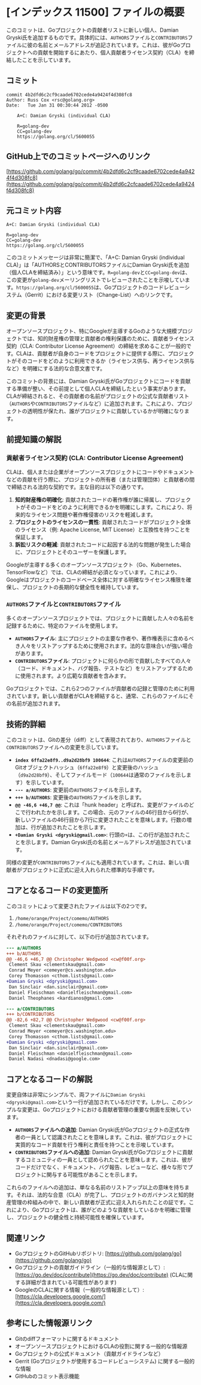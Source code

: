 # [インデックス 11500] ファイルの概要

このコミットは、Goプロジェクトの貢献者リストに新しい個人、Damian Gryski氏を追加するものです。具体的には、`AUTHORS`ファイルと`CONTRIBUTORS`ファイルに彼の名前とメールアドレスが追記されています。これは、彼がGoプロジェクトへの貢献を開始するにあたり、個人貢献者ライセンス契約（CLA）を締結したことを示しています。

## コミット

```
commit 4b2dfd6c2cf9caade6702cede4a9424f4d308fc8
Author: Russ Cox <rsc@golang.org>
Date:   Tue Jan 31 00:30:44 2012 -0500

    A+C: Damian Gryski (individual CLA)
    
    R=golang-dev
    CC=golang-dev
    https://golang.org/cl/5600055
```

## GitHub上でのコミットページへのリンク

[https://github.com/golang/go/commit/4b2dfd6c2cf9caade6702cede4a9424f4d308fc8](https://github.com/golang/go/commit/4b2dfd6c2cfcaade6702cede4a9424f4d308fc8)

## 元コミット内容

```
A+C: Damian Gryski (individual CLA)

R=golang-dev
CC=golang-dev
https://golang.org/cl/5600055
```

このコミットメッセージは非常に簡潔で、「A+C: Damian Gryski (individual CLA)」は「AUTHORSとCONTRIBUTORSファイルにDamian Gryski氏を追加（個人CLAを締結済み）」という意味です。`R=golang-dev`と`CC=golang-dev`は、この変更が`golang-dev`メーリングリストでレビューされたことを示唆しています。`https://golang.org/cl/5600055`は、Goプロジェクトのコードレビューシステム（Gerrit）における変更リスト（Change-List）へのリンクです。

## 変更の背景

オープンソースプロジェクト、特にGoogleが主導するGoのような大規模プロジェクトでは、知的財産権の管理と貢献者の権利保護のために、貢献者ライセンス契約（CLA: Contributor License Agreement）の締結を求めることが一般的です。CLAは、貢献者が自身のコードをプロジェクトに提供する際に、プロジェクトがそのコードをどのように利用できるか（ライセンス供与、再ライセンス供与など）を明確にする法的な合意文書です。

このコミットの背景には、Damian Gryski氏がGoプロジェクトにコードを貢献する準備が整い、その前提として個人CLAを締結したという事実があります。CLAが締結されると、その貢献者の名前がプロジェクトの公式な貢献者リスト（`AUTHORS`や`CONTRIBUTORS`ファイルなど）に追加されます。これにより、プロジェクトの透明性が保たれ、誰がプロジェクトに貢献しているかが明確になります。

## 前提知識の解説

### 貢献者ライセンス契約 (CLA: Contributor License Agreement)

CLAは、個人または企業がオープンソースプロジェクトにコードやドキュメントなどの貢献を行う際に、プロジェクトの所有者（または管理団体）と貢献者の間で締結される法的な契約です。主な目的は以下の通りです。

1.  **知的財産権の明確化**: 貢献されたコードの著作権が誰に帰属し、プロジェクトがそのコードをどのように利用できるかを明確にします。これにより、将来的なライセンス問題や著作権侵害のリスクを軽減します。
2.  **プロジェクトのライセンスの一貫性**: 貢献されたコードがプロジェクト全体のライセンス（例: Apache License, MIT License）と互換性を持つことを保証します。
3.  **訴訟リスクの軽減**: 貢献されたコードに起因する法的な問題が発生した場合に、プロジェクトとそのユーザーを保護します。

Googleが主導する多くのオープンソースプロジェクト（Go、Kubernetes、TensorFlowなど）では、CLAの締結が必須となっています。これにより、Googleはプロジェクトのコードベース全体に対する明確なライセンス権限を確保し、プロジェクトの長期的な健全性を維持しています。

### `AUTHORS`ファイルと`CONTRIBUTORS`ファイル

多くのオープンソースプロジェクトでは、プロジェクトに貢献した人々の名前を記録するために、特定のファイルを使用します。

*   **`AUTHORS`ファイル**: 主にプロジェクトの主要な作者や、著作権表示に含めるべき人々をリストアップするために使用されます。法的な意味合いが強い場合があります。
*   **`CONTRIBUTORS`ファイル**: プロジェクトに何らかの形で貢献したすべての人々（コード、ドキュメント、バグ報告、テストなど）をリストアップするために使用されます。より広範な貢献者を含みます。

Goプロジェクトでは、これら2つのファイルが貢献者の記録と管理のために利用されています。新しい貢献者がCLAを締結すると、通常、これらのファイルにその名前が追加されます。

## 技術的詳細

このコミットは、Gitの差分（diff）として表現されており、`AUTHORS`ファイルと`CONTRIBUTORS`ファイルへの変更を示しています。

*   **`index 6ffa22e8f9..d9a2d28bf9 100644`**: これは`AUTHORS`ファイルの変更前のGitオブジェクトハッシュ（`6ffa22e8f9`）と変更後のハッシュ（`d9a2d28bf9`）、そしてファイルモード（`100644`は通常のファイルを示します）を示しています。
*   **`--- a/AUTHORS`**: 変更前の`AUTHORS`ファイルを示します。
*   **`+++ b/AUTHORS`**: 変更後の`AUTHORS`ファイルを示します。
*   **`@@ -46,6 +46,7 @@`**: これは「hunk header」と呼ばれ、変更がファイルのどこで行われたかを示します。この場合、元のファイルの46行目から6行が、新しいファイルの46行目から7行に変更されたことを意味します。行数の増加は、行が追加されたことを示します。
*   **`+Damian Gryski <dgryski@gmail.com>`**: 行頭の`+`は、この行が追加されたことを示します。Damian Gryski氏の名前とメールアドレスが追加されています。

同様の変更が`CONTRIBUTORS`ファイルにも適用されています。これは、新しい貢献者がプロジェクトに正式に迎え入れられた標準的な手順です。

## コアとなるコードの変更箇所

このコミットによって変更されたファイルは以下の2つです。

1.  `/home/orange/Project/comemo/AUTHORS`
2.  `/home/orange/Project/comemo/CONTRIBUTORS`

それぞれのファイルに対して、以下の行が追加されています。

```diff
--- a/AUTHORS
+++ b/AUTHORS
@@ -46,6 +46,7 @@ Christopher Wedgwood <cw@f00f.org>
 Clement Skau <clementskau@gmail.com>
 Conrad Meyer <cemeyer@cs.washington.edu>
 Corey Thomasson <cthom.lists@gmail.com>
+Damian Gryski <dgryski@gmail.com>
 Dan Sinclair <dan.sinclair@gmail.com>
 Daniel Fleischman <danielfleischman@gmail.com>
 Daniel Theophanes <kardianos@gmail.com>
```

```diff
--- a/CONTRIBUTORS
+++ b/CONTRIBUTORS
@@ -82,6 +82,7 @@ Christopher Wedgwood <cw@f00f.org>
 Clement Skau <clementskau@gmail.com>
 Conrad Meyer <cemeyer@cs.washington.edu>
 Corey Thomasson <cthom.lists@gmail.com>
+Damian Gryski <dgryski@gmail.com>
 Dan Sinclair <dan.sinclair@gmail.com>
 Daniel Fleischman <danielfleischman@gmail.com>
 Daniel Nadasi <dnadasi@google.com>
```

## コアとなるコードの解説

変更自体は非常にシンプルで、両ファイルに`Damian Gryski <dgryski@gmail.com>`という一行が追加されているだけです。しかし、このシンプルな変更は、Goプロジェクトにおける貢献者管理の重要な側面を反映しています。

*   **`AUTHORS`ファイルへの追加**: Damian Gryski氏がGoプロジェクトの正式な作者の一員として認識されたことを意味します。これは、彼がプロジェクトに実質的なコード貢献を行う権利と責任を持つことを示唆しています。
*   **`CONTRIBUTORS`ファイルへの追加**: Damian Gryski氏がGoプロジェクトに貢献するコミュニティの一員として認められたことを意味します。これは、彼がコードだけでなく、ドキュメント、バグ報告、レビューなど、様々な形でプロジェクトに関与する可能性があることを示します。

これらのファイルへの追加は、単なる名前のリストアップ以上の意味を持ちます。それは、法的な合意（CLA）が完了し、プロジェクトのガバナンスと知的財産管理の枠組みの中で、新しい貢献者が正式に迎え入れられたことの証です。これにより、Goプロジェクトは、誰がどのような貢献をしているかを明確に管理し、プロジェクトの健全性と持続可能性を確保しています。

## 関連リンク

*   GoプロジェクトのGitHubリポジトリ: [https://github.com/golang/go](https://github.com/golang/go)
*   Goプロジェクトの貢献ガイドライン（一般的な情報源として）: [https://go.dev/doc/contribute](https://go.dev/doc/contribute) (CLAに関する詳細が含まれている可能性があります)
*   GoogleのCLAに関する情報（一般的な情報源として）: [https://cla.developers.google.com/](https://cla.developers.google.com/)

## 参考にした情報源リンク

*   Gitのdiffフォーマットに関するドキュメント
*   オープンソースプロジェクトにおけるCLAの役割に関する一般的な情報源
*   Goプロジェクトの公式ドキュメント（貢献ガイドラインなど）
*   Gerrit (Goプロジェクトが使用するコードレビューシステム) に関する一般的な情報
*   GitHubのコミット表示機能

